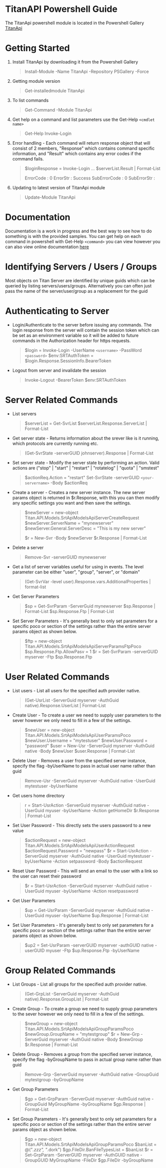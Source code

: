 # TitanAPI Powershell Guide

The TitanApi powershell module is located in the Powershell Gallery [TitanApi](https://www.powershellgallery.com/packages/TitanApi)

# Getting Started

1. Install TitanApi by downloading it from the Powershell Gallery

   > Install-Module -Name TitanApi -Repository PSGallery -Force
   >
2. Getting module version

   > Get-installedmodule TitanApi
   >
3. To list commands

   > Get-Command -Module TitanApi
   >
4. Get help on a command and list parameters use the Get-Help `<cmdlet name>`

   > Get-Help Invoke-Login
   >
5. Error handling - Each command will return response object that will consist of 2 members, "Response" which contains command specific information, and "Result" which contains any error codes if the command fails.

   > $loginResponse = Invoke-Login ...
   > $serverList.Result | Format-List
   >
   > ErrorCode    : 0
   > ErrorStr     : Success
   > SubErrorCode : 0
   > SubErrorStr  :
   >

6. Updating to latest version of TitanApi module
    > Update-Module TitanApi

# Documentation

Documentation is a work in progress and the best way to see how to do something is with the provided samples. You can get help on each command in powershell with Get-Help `<command>` you can view however you can also view online documentation [here](https://github.com/southrivertech/titanapi.pub/blob/main/sdk/powershell/docs/TitanApi.md)

# Identifying Servers / Users / Groups

Most objects on Titan Server are identified by unique guids which can be queried by listing servers/users/groups. Alternatively you can often just pass the name of the server/user/group as a replacement for the guid

# Authenticating to Server

* Login/Authenticate to the server before issuing any commands. The login response from the server will contain the session token which can be set as an environment variable so it will be added to future commands in the Authorization header for https requests.

  > $login = Invoke-Login -UserName `<username>` -PassWord `<password>`
  > $env:SRTAuthToken = $login.Response.SessionInfo.BearerToken
  >
* Logout from server and invalidate the session

  > Invoke-Logout -BearerToken $env:SRTAuthToken
  >

# Server Related Commands

* List servers

  > $serverList = Get-SvrList
  > $serverList.Response.ServerList | Format-List
  >
* Get server state - Returns information about the srever like is it running, which protocols are currently running etc.

  > (Get-SvrState -serverGUID johnserver).Response | Format-List
  >
* Set server state - Modify the server state by performing an action. Valid actions are ("stop" | "start" | "restart" | "rotatelog" | "quota" | "smstest"

  > $actionReq.Action = "restart"
  > Set-SvrState -serverGUID `<your-servername>` -Body $actionReq
  >
* Create a server - Creates a new server instance. The new server params object is returned in $r.Response, with this you can then modify any specific settings you want and then save the settings.

  > $newServer = new-object Titan.API.Models.SrtApiModelsApiServerCreateRequest
  > $newServer.ServerName = "mynewserver"
  > $newServer.General.ServerDesc = "This is my new server"
  >
  > $r = New-Svr -Body $newServer
  > $r.Response | Format-List
  >
* Delete a server

  > Remove-Svr -serverGUID mynewserver
  >
* Get a list of server variables useful for using in events. The level parameter can be either "user", "group", "server", or "domain"

  > (Get-SvrVar -level user).Response.vars.AdditionalProperties | format-list
  >
* Get Server Parameters

  > $sp = Get-SvrParam -ServerGuid mynewserver
  > $sp.Response | Format-List
  > $sp.Response.Ftp | Format-List
  >
* Set Server Parameters - It's generally best to only set parameters for a specific poco or section of the settings rather than the entire server params object as shown below.

  > $ftp = new-object Titan.API.Models.SrtApiModelsApiServerParamsFtpPoco
  > $sp.Response.Ftp.AllowPasv = 1
  > $r = Set-SvrParam -serverGUID myserver -Ftp $sp.Response.Ftp
  >

# User Related Commands

* List users - List all users for the specified auth provider native.

  > (Get-UsrList -ServerGuid myserver -AuthGuid native).Response.UserList | Format-List
  >
* Create User - To create a user we need to supply user parameters to the sever however we only need to fill in a few of the settings.

  > $newUser = new-object Titan.API.Models.SrtApiModelsApiUserParamsPoco
  > $newUser.Username = "mytestuser"
  > $newUser.Password = "password"
  > $user = New-Usr -ServerGuid myserver -AuthGuid native -Body $newUser
  > $user.Response | Format-List
  >
* Delete User - Removes a user from the specified server instance, specify the flag -byUserName to pass in actual user name rather than guid

  > Remove-Usr -ServerGuid myserver -AuthGuid native -UserGuid mytestuser -byUserName
  >
* Get users home directory

  > r = Start-UsrAction -ServerGuid myserver -AuthGuid native -UserGuid myuser -byUserName -Action getHomeDir
  > $r.Response | Format-List
  >
* Set User Password - This directly sets the users password to a new value

  > $actionRequest = new-object Titan.API.Models.SrtApiModelsApiUserActionRequest
  > $actionRequest.Password = "newpass"
  > $r = Start-UsrAction -ServerGuid myserver -AuthGuid native -UserGuid mytestuser -byUserName -Action setpassword -Body $actionRequest
  >
* Reset User Password - This will send an email to the user with a link so the user can reset their password

  > $r = Start-UsrAction -ServerGuid myserver -AuthGuid native -UserGuid myuser -byUserName -Action resetpassword
  >
* Get User Parameters

  > $up = Get-UsrParam -ServerGuid myserver -AuthGuid native -UserGuid myuser -byUserName
  > $up.Response | Format-List
  >
* Set User Parameters - It's generally best to only set parameters for a specific poco or section of the settings rather than the entire server params object as shown below.

  > $up2 = Set-UsrParam -serverGUID myserver -authGUID native -userGUID myuser -Ftp $up.Response.Ftp -byUserName
  >

# Group Related Commands

* List Groups - List all groups for the specified auth provider native.

  > (Get-GrpList -ServerGuid myserver -AuthGuid native).Response.GroupList | Format-List
  >
* Create Group - To create a group we need to supply group parameters to the sever however we only need to fill in a few of the settings.

  > $newGroup = new-object Titan.API.Models.SrtApiModelsApiGroupParamsPoco
  > $newGroup.GroupName = "mytestgroup"
  > $r = New-Grp -ServerGuid myserver -AuthGuid native -Body $newGroup
  > $r.Response | Format-List
  >
* Delete Group - Removes a group from the specified server instance, specify the flag -byGroupName to pass in actual group name rather than guid

  > Remove-Grp -ServerGuid myserver -AuthGuid native -GroupGuid mytestgroup -byGroupName
  >
* Get Group Parameters

  > $gp = Get-GrpParam -ServerGuid myserver -AuthGuid native -GroupGuid MyGroupName -byGroupName
  > $gp.Response | Format-List
  >
* Set Group Parameters - It's generally best to only set parameters for a specific poco or section of the settings rather than the entire server params object as shown below.

  > $gp = new-object Titan.API.Models.SrtApiModelsApiGroupParamsPoco
  > $banList = @("*.zzz", "*.dork")
  > $gp.FileDir.BanFileTypesList = $banList
  > $r = Set-GrpParam -ServerGUID myserver -AuthGUID native -GroupGUID MyGroupName -FileDir $gp.FileDir -byGroupName
  >
